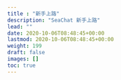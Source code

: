 ```yaml
---
title : "新手上路"
description: "SeaChat 新手上路"
lead: ""
date: 2020-10-06T08:48:45+00:00
lastmod: 2020-10-06T08:48:45+00:00
weight: 199
draft: false
images: []
toc: true
---
```

